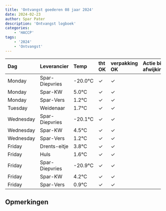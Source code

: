 ```yaml
---
title: 'Ontvangst goederen 08 jaar 2024'
date: 2024-02-23
author: Spar Pater
description: 'Ontvangst logboek'
categories:
    - 'HACCP'
tags:
    - '2024'
    - 'Ontvangst'
---
```

| Dag | Leverancier | Temp | tht OK | verpakking OK | Actie bij afwijking | Controle door |
|:---|:---|:---|:---|:---|:---|:---|
| Monday | Spar-Diepvries | -20.0°C | &check; | &check; | | DPater |
| Monday | Spar-KW | 5.0°C | &check; | &check; | | DPater |
| Monday | Spar-Vers | 1.2°C | &check; | &check; | | DPater |
| Tuesday | Weidenaar | 1.7°C | &check; | &check; | | DPater |
| Wednesday | Spar-Diepvries | -20.1°C | &check; | &check; | | WPater |
| Wednesday | Spar-KW | 4.5°C | &check; | &check; | | WPater |
| Wednesday | Spar-Vers | 1.2°C | &check; | &check; | | WPater |
| Friday | Drents-eitje | 3.8°C | &check; | &check; | | WPater |
| Friday | Huls | 1.6°C | &check; | &check; | | WPater |
| Friday | Spar-Diepvries | -20.9°C | &check; | &check; | | WPater |
| Friday | Spar-KW | 4.2°C | &check; | &check; | | WPater |
| Friday | Spar-Vers | 0.9°C | &check; | &check; | | WPater |

## Opmerkingen


